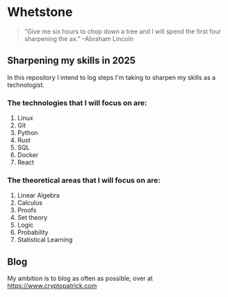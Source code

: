 # Whetstone
> “Give me six hours to chop down a tree and I will spend the first four sharpening the ax.” –Abraham Lincoln

## Sharpening my skills in 2025
In this repository I intend to log steps I'm taking 
to sharpen my skills as a technologist.  

### The technologies that I will focus on are:
1. Linux
2. Git
3. Python
4. Rust
5. SQL
6. Docker
7. React

### The theoretical areas that I will focus on are:
1. Linear Algebra
2. Calculus
3. Proofs
4. Set theory
5. Logic
6. Probability
7. Statistical Learning

## Blog
My ambition is to blog as often as possible, over at https://www.cryptopatrick.com
